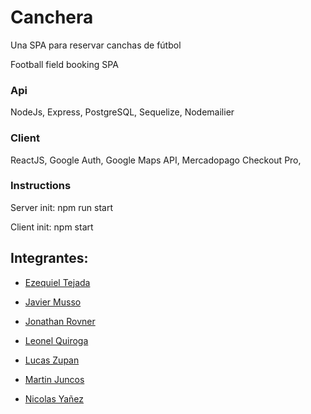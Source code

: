 <h1>Canchera</h1>
<p>Una SPA para reservar canchas de fútbol</p>
<p>Football field booking SPA</p>

<h3>Api</h3>
<p>NodeJs, Express, PostgreSQL, Sequelize, Nodemailier</p>

<h3>Client</h3>
<p>ReactJS, Google Auth, Google Maps API, Mercadopago Checkout Pro, </p>

<h3>Instructions</h3>

<p>Server init: npm run start</p>
<p>Client init: npm start</p>


<h2>Integrantes:</h2>

- <a href='https://github.com/EzeTP'>Ezequiel Tejada</a>

- <a href='https://github.com/JavierMusso'>Javier Musso</a>

- <a href='https://github.com/jonrovner'>Jonathan Rovner</a>

- <a href='https://github.com/leo10-kz'>Leonel Quiroga</a>

- <a href='https://github.com/LucasZupan'>Lucas Zupan</a>

- <a href='https://github.com/martinjuncos'>Martin Juncos</a>

- <a href='https://github.com/NicoYanez9621'>Nicolas Yañez</a>
